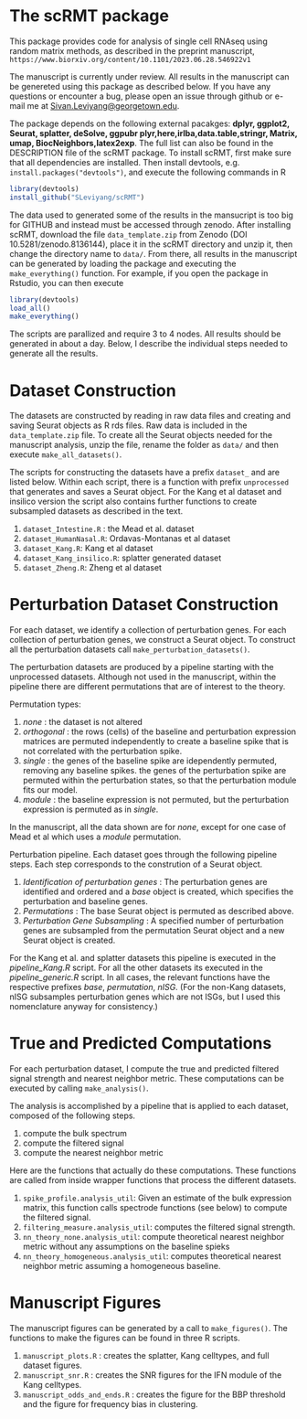 # The scRMT package

This package provides code for analysis of single cell RNAseq using random matrix methods, as described in the preprint manuscript,
`https://www.biorxiv.org/content/10.1101/2023.06.28.546922v1`

The manuscript is currently under review.  All results in the manuscript can be genereted using this package as described below.  If you have any questions or encounter a bug, please open an issue through github or e-mail me at Sivan.Leviyang@georgetown.edu.


The package depends on the following external pacakges:  **dplyr, ggplot2, Seurat, splatter,          deSolve,          ggpubr
plyr,here,irlba,data.table,stringr,          Matrix,  umap, BiocNeighbors,latex2exp**. 
The full list can also be found in the DESCRIPTION file of the scRMT package.  To install scRMT, first make sure that all dependencies are installed.  Then install devtools, e.g. `install.packages("devtools")`, and execute the following commands in R

```r
library(devtools)
install_github("SLeviyang/scRMT")
```

The data used to generated some of the results in the mansucript is too big for GITHUB and instead must be accessed through zenodo.   After installing scRMT, download the file `data_template.zip` from Zenodo (DOI 10.5281/zenodo.8136144), place it in the scRMT directory and unzip it, then change the directory name to `data/`.   From there, all results in the manuscript can be generated by loading the package and executing the `make_everything()` function.   For example, if you open the package in Rstudio, you can then execute

```r
library(devtools)
load_all()
make_everything()
```

The scripts are parallized and require 3 to 4 nodes.  All results should be generated in about a day.   Below, I describe the individual steps needed to generate all the results.  

# Dataset Construction

The datasets are constructed by reading in raw data files and creating and saving Seurat objects as R rds files.  Raw data is included in the `data_template.zip` file.  To create all the Seurat objects needed for the manuscript analysis, unzip the file, rename the folder as `data/` and then execute `make_all_datasets()`. 

The scripts for constructing the datasets have a prefix `dataset_` and are listed below.   Within each script, there is a function with prefix `unprocessed` that generates and saves a Seurat object.   For the Kang et al dataset and insilico version the script also contains further functions to create subsampled datasets as described in the text.

1. `dataset_Intestine.R` : the Mead et al. dataset 
2. `dataset_HumanNasal.R`: Ordavas-Montanas et al dataset
3. `dataset_Kang.R`: Kang et al dataset
4. `dataset_Kang_insilico.R`: splatter generated dataset
5. `dataset_Zheng.R`:  Zheng et al dataset

# Perturbation Dataset Construction



For each dataset, we identify a collection of perturbation genes.   For each collection of perturbation genes, we construct a Seurat object.   To construct all the perturbation datasets call `make_perturbation_datasets()`.

The perturbation datasets are produced by a pipeline starting with the unprocessed datasets. Although not used in the manuscript,  within the pipeline there are different permutations that are of interest to the theory.

Permutation types:

1. *none* : the dataset is not altered
2. *orthogonal* : the rows (cells) of the baseline and perturbation expression matrices are permuted independently to create a baseline spike that is not correlated with the perturbation spike.
3. *single* : the genes of the baseline spike are idependently permuted, removing any baseline spikes.  the genes of the perturbation spike are permuted within the perturbation states, so that the perturbation module fits our model.
4. *module* : the baseline expression is not permuted, but the perturbation expression is permuted as in *single*.

In the manuscript, all the data shown are for *none*, except for one case of Mead et al which uses a *module* permutation.

Perturbation pipeline.   Each dataset goes through the following pipeline steps.  Each step corresponds to the constrution of a Seurat object.

1. *Identification of perturbation genes* : The perturbation genes are identified and ordered and a *base* object is created, which specifies the perturbation and baseline genes.   
2. *Permutations* : The base Seurat object is permuted as described above.
3. *Perturbation Gene Subsampling* : A specified number of perturbation genes are subsampled from the permutation Seurat object and a new Seurat object is created.

For the Kang et al. and splatter datasets this pipeline is executed in the *pipeline_Kang.R* script.   For all the other datasets its executed in the *pipeline_generic.R* script.  In all cases, the relevant functions have the respective prefixes *base*, *permutation*, *nISG*.  (For the non-Kang datasets, nISG subsamples perturbation genes which are not ISGs, but I used this nomenclature anyway for consistency.)

# True and Predicted Computations

For each perturbation dataset, I compute the true and predicted filtered signal strength and nearest neighbor metric.   These computations can be executed by calling `make_analysis()`.  

The analysis is accomplished by a pipeline that is applied to each dataset, composed of the following steps.

1. compute the bulk spectrum
2. compute the filtered signal 
3. compute the nearest neighbor metric

Here are the functions that actually do these computations.  These functions are called from inside wrapper functions that process the different datasets.

1. `spike_profile.analysis_util`:  Given an estimate of the bulk expression matrix, this function calls spectrode functions (see below) to compute the filtered signal.
2. `filtering_measure.analysis_util`: computes the filtered signal strength.
3. `nn_theory_none.analysis_util`: compute theoretical nearest neighbor metric without any assumptions on the baseline spieks
4. `nn_theory_homogeneous.analysis_util`: computes theoretical nearest neighbor metric assuming a homogeneous baseline.

# Manuscript Figures

The manuscript figures can be generated by a call to `make_figures()`.   The functions to make the figures can be found in three R scripts.

1. `manuscript_plots.R` : creates the splatter, Kang celltypes, and full dataset figures.
2. `manuscript_snr.R` : creates the SNR figures for the IFN module of the Kang celltypes.
3. `manuscript_odds_and_ends.R` : creates the figure for the BBP threshold and the figure for frequency bias in clustering.


